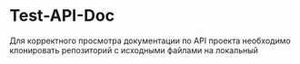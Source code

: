 # Test-API-Doc
Для корректного просмотра документации по API проекта необходимо клонировать репозиторий с исходными файлами на локальный
